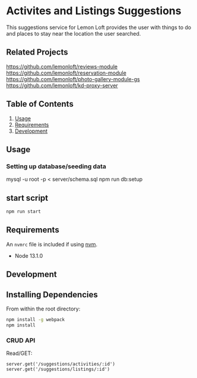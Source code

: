 # Activites and Listings Suggestions

This suggestions service for Lemon Loft provides the user with things to do and places to stay near the location the user searched.

## Related Projects
https://github.com/lemonloft/reviews-module
https://github.com/lemonloft/reservation-module
https://github.com/lemonloft/photo-gallery-module-gs
https://github.com/lemonloft/kd-proxy-server

## Table of Contents

1. [Usage](#Usage)
1. [Requirements](#requirements)
1. [Development](#development)

## Usage

### Setting up database/seeding data

mysql -u root -p < server/schema.sql
npm run db:setup

## start script

```sh
npm run start
```

## Requirements

An `nvmrc` file is included if using [nvm](https://github.com/creationix/nvm).

- Node 13.1.0

## Development

## Installing Dependencies

From within the root directory:

```sh
npm install -g webpack
npm install
```

### CRUD API

Read/GET:
```
server.get('/suggestions/activities/:id')
server.get('/suggestions/listings/:id')
```